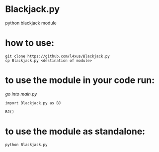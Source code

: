 # Blackjack.py
python blackjack module

# how to use:
```
git clone https://github.com/l4xus/Blackjack.py
cp Blackjack.py <destination of module>
```

# to use the module in your code run:
*go into main.py*
```
import Blackjack.py as BJ

BJ()
```

# to use the module as standalone:
```
python Blackjack.py
```

